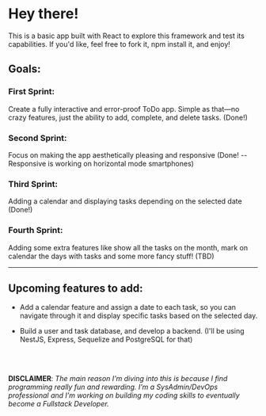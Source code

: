 # Hey there!

This is a basic app built with React to explore this framework and test its capabilities. If you'd like, feel free to fork it, npm install it, and enjoy!

## Goals:

### First Sprint:
Create a fully interactive and error-proof ToDo app. Simple as that—no crazy features, just the ability to add, complete, and delete tasks. (Done!)

### Second Sprint:
Focus on making the app aesthetically pleasing and responsive (Done! -- Responsive is working on horizontal mode smartphones)

### Third Sprint:
Adding a calendar and displaying tasks depending on the selected date (Done!)

### Fourth Sprint:
Adding some extra features like show all the tasks on the month, mark on calendar the days with tasks and some more fancy stuff! (TBD)

---

## Upcoming features to add:

- Add a calendar feature and assign a date to each task, so you can navigate through it and display specific tasks based on the selected day.

- Build a user and task database, and develop a backend. (I'll be using NestJS, Express, Sequelize and PostgreSQL for that)

<br/>
<br/>

**DISCLAIMER**: *The main reason I’m diving into this is because I find programming really fun and rewarding. I’m a SysAdmin/DevOps professional and I’m working on building my coding skills to eventually become a Fullstack Developer.*